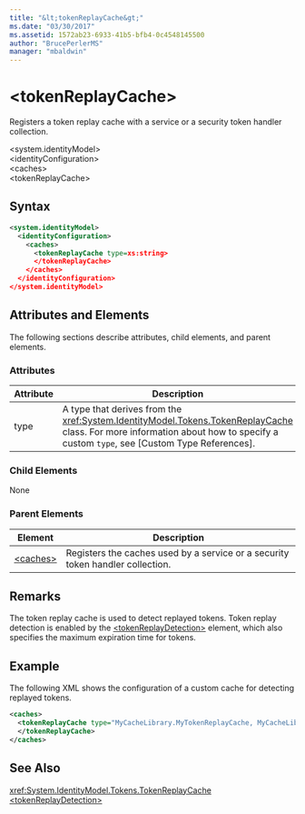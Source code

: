 ```yaml
---
title: "&lt;tokenReplayCache&gt;"
ms.date: "03/30/2017"
ms.assetid: 1572ab23-6933-41b5-bfb4-0c4548145500
author: "BrucePerlerMS"
manager: "mbaldwin"
---
```

# &lt;tokenReplayCache&gt;
Registers a token replay cache with a service or a security token handler collection.  

 \<system.identityModel>  
\<identityConfiguration>  
\<caches>  
\<tokenReplayCache>  

## Syntax  

```xml  
<system.identityModel>  
  <identityConfiguration>  
    <caches>  
      <tokenReplayCache type=xs:string>  
      </tokenReplayCache>  
    </caches>  
  </identityConfiguration>  
</system.identityModel>  
```  

## Attributes and Elements  
 The following sections describe attributes, child elements, and parent elements.  

### Attributes  


|Attribute|Description|  
|---------------|-----------------|  
|type|A type that derives from the <xref:System.IdentityModel.Tokens.TokenReplayCache> class. For more information about how to specify a custom `type`, see [Custom Type References].

### Child Elements  
 None  

### Parent Elements  


|Element|Description|  
|-------------|-----------------|  
|[\<caches>](../../../../../docs/framework/configure-apps/file-schema/windows-identity-foundation/caches.md)|Registers the caches used by a service or a security token handler collection.|  

## Remarks  
 The token replay cache is used to detect replayed tokens. Token replay detection is enabled by the [\<tokenReplayDetection>](../../../../../docs/framework/configure-apps/file-schema/windows-identity-foundation/tokenreplaydetection.md) element, which also specifies the maximum expiration time for tokens.  

## Example  
 The following XML shows the configuration of a custom cache for detecting replayed tokens.  

```xml  
<caches>  
  <tokenReplayCache type="MyCacheLibrary.MyTokenReplayCache, MyCacheLibrary">  
  </tokenReplayCache>  
</caches>  
```  

## See Also  
 <xref:System.IdentityModel.Tokens.TokenReplayCache>  
 [\<tokenReplayDetection>](../../../../../docs/framework/configure-apps/file-schema/windows-identity-foundation/tokenreplaydetection.md)

